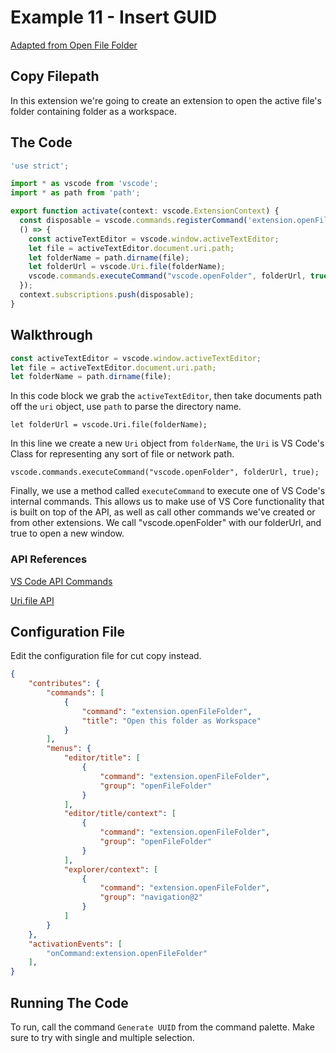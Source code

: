 # Example 11 - Insert GUID

[Adapted from Open File Folder](https://github.com/auchenberg/vscode-open-file-folder)

## Copy Filepath

In this extension we're going to create an extension to open the active file's
folder containing folder as a workspace.

## The Code

```typescript
'use strict';

import * as vscode from 'vscode';
import * as path from 'path';

export function activate(context: vscode.ExtensionContext) {
  const disposable = vscode.commands.registerCommand('extension.openFileFolder',
  () => {
    const activeTextEditor = vscode.window.activeTextEditor;
    let file = activeTextEditor.document.uri.path;
    let folderName = path.dirname(file);
    let folderUrl = vscode.Uri.file(folderName);
    vscode.commands.executeCommand("vscode.openFolder", folderUrl, true);
  });
  context.subscriptions.push(disposable);
}
```

## Walkthrough

```typescript
const activeTextEditor = vscode.window.activeTextEditor;
let file = activeTextEditor.document.uri.path;
let folderName = path.dirname(file);
```

In this code block we grab the `activeTextEditor`, then take documents path
off the `uri` object, use `path` to parse the directory name.

`let folderUrl = vscode.Uri.file(folderName);`

In this line we create a new `Uri` object from `folderName`, the `Uri` is VS
Code's Class for representing any sort of file or network path.

`vscode.commands.executeCommand("vscode.openFolder", folderUrl, true);`

Finally, we use a method called `executeCommand` to execute one of VS Code's
internal commands. This allows us to make use of VS Core functionality that is
built on top of the API, as well as call other commands we've created or from
other extensions. We call "vscode.openFolder" with our folderUrl, and true to
open a new window.

### API References

[VS Code API Commands](https://code.visualstudio.com/docs/extensionAPI/vscode-api-commands)

[Uri.file API](https://code.visualstudio.com/docs/extensionAPI/vscode-api#Uri.file)

## Configuration File

Edit the configuration file for cut copy instead.

```json
{
	"contributes": {
		"commands": [
			{
				"command": "extension.openFileFolder",
				"title": "Open this folder as Workspace"
			}
		],
		"menus": {
			"editor/title": [
				{
					"command": "extension.openFileFolder",
					"group": "openFileFolder"
				}
			],			
			"editor/title/context": [
				{
					"command": "extension.openFileFolder",
					"group": "openFileFolder"
				}
			],
			"explorer/context": [
				{
					"command": "extension.openFileFolder",
					"group": "navigation@2"
				}
			]
		}
	},
    "activationEvents": [
        "onCommand:extension.openFileFolder"
    ],
}
```

## Running The Code

To run, call the command `Generate UUID` from the command palette. Make sure to
try with single and multiple selection.

